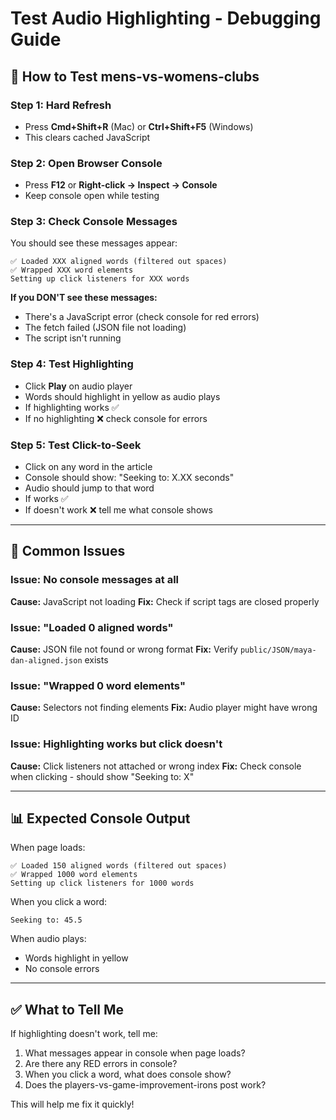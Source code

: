 # Test Audio Highlighting - Debugging Guide

## 🧪 How to Test mens-vs-womens-clubs

### Step 1: Hard Refresh
- Press **Cmd+Shift+R** (Mac) or **Ctrl+Shift+F5** (Windows)
- This clears cached JavaScript

### Step 2: Open Browser Console
- Press **F12** or **Right-click → Inspect → Console**
- Keep console open while testing

### Step 3: Check Console Messages
You should see these messages appear:

```
✅ Loaded XXX aligned words (filtered out spaces)
✅ Wrapped XXX word elements
Setting up click listeners for XXX words
```

**If you DON'T see these messages:**
- There's a JavaScript error (check console for red errors)
- The fetch failed (JSON file not loading)
- The script isn't running

### Step 4: Test Highlighting
- Click **Play** on audio player
- Words should highlight in yellow as audio plays
- If highlighting works ✅
- If no highlighting ❌ check console for errors

### Step 5: Test Click-to-Seek
- Click on any word in the article
- Console should show: "Seeking to: X.XX seconds"
- Audio should jump to that word
- If works ✅
- If doesn't work ❌ tell me what console shows

---

## 🐛 Common Issues

### Issue: No console messages at all
**Cause:** JavaScript not loading
**Fix:** Check if script tags are closed properly

### Issue: "Loaded 0 aligned words"
**Cause:** JSON file not found or wrong format
**Fix:** Verify `public/JSON/maya-dan-aligned.json` exists

### Issue: "Wrapped 0 word elements"  
**Cause:** Selectors not finding elements
**Fix:** Audio player might have wrong ID

### Issue: Highlighting works but click doesn't
**Cause:** Click listeners not attached or wrong index
**Fix:** Check console when clicking - should show "Seeking to: X"

---

## 📊 Expected Console Output

When page loads:
```
✅ Loaded 150 aligned words (filtered out spaces)
✅ Wrapped 1000 word elements
Setting up click listeners for 1000 words
```

When you click a word:
```
Seeking to: 45.5
```

When audio plays:
- Words highlight in yellow
- No console errors

---

## ✅ What to Tell Me

If highlighting doesn't work, tell me:
1. What messages appear in console when page loads?
2. Are there any RED errors in console?
3. When you click a word, what does console show?
4. Does the players-vs-game-improvement-irons post work?

This will help me fix it quickly!

